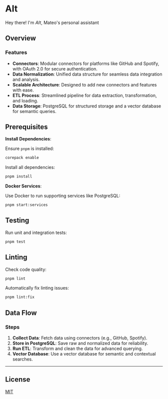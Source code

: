 # **AIt**

Hey there! I'm _AIt_, Mateo's personal assistant

## **Overview**

### **Features**

- **Connectors**: Modular connectors for platforms like GitHub and Spotify, with OAuth 2.0 for secure authentication.
- **Data Normalization**: Unified data structure for seamless data integration and analysis.
- **Scalable Architecture**: Designed to add new connectors and features with ease.
- **ETL Process**: Streamlined pipeline for data extraction, transformation, and loading.
- **Data Storage**: PostgreSQL for structured storage and a vector database for semantic queries.

## **Prerequisites**

**Install Dependencies**:

Ensure `pnpm` is installed:

```bash
corepack enable
```

Install all dependencies:

```bash
pnpm install
```

**Docker Services**:

Use Docker to run supporting services like PostgreSQL:

```bash
pnpm start:services
```

## **Testing**

Run unit and integration tests:

```bash
pnpm test
```

## **Linting**

Check code quality:
```bash
pnpm lint
```

Automatically fix linting issues:
```bash
pnpm lint:fix
```

## **Data Flow**

### **Steps**

1. **Collect Data**: Fetch data using connectors (e.g., GitHub, Spotify).
2. **Store in PostgreSQL**: Save raw and normalized data for reliability.
3. **Run ETL**: Transform and clean the data for advanced querying.
4. **Vector Database**: Use a vector database for semantic and contextual searches.

---

## **License**

[MIT](LICENSE)
